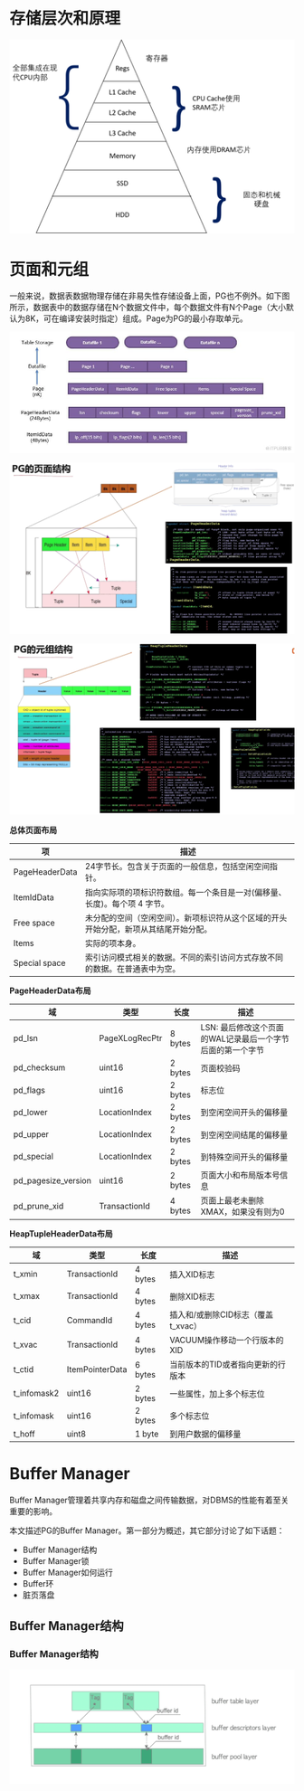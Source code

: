 # 存储层次和原理

![img](/images/watermark,type_ZmFuZ3poZW5naGVpdGk,shadow_10,text_aHR0cHM6Ly9ibG9nLmNzZG4ubmV0L2tyaXNfcGF1bA==,size_16,color_FFFFFF,t_70.png)

# 页面和元组

一般来说，数据表数据物理存储在非易失性存储设备上面，PG也不例外。如下图所示，数据表中的数据存储在N个数据文件中，每个数据文件有N个Page（大小默认为8K，可在编译安装时指定）组成。Page为PG的最小存取单元。

![bb](/images/bb-9279492.jpeg)

![image-20221124164842748](/images/image-20221124164842748.png)

<img src="/images/image-20221124165242489.png" alt="image-20221124165242489" style="zoom:50%;" />

**总体页面布局**

| 项             | 描述                                                         |
| -------------- | ------------------------------------------------------------ |
| PageHeaderData | 24字节长。包含关于页面的一般信息，包括空闲空间指针。         |
| ItemIdData     | 指向实际项的项标识符数组。每一个条目是一对(偏移量、长度)。每个项 4 字节。 |
| Free space     | 未分配的空间（空闲空间）。新项标识符从这个区域的开头开始分配，新项从其结尾开始分配。 |
| Items          | 实际的项本身。                                               |
| Special space  | 索引访问模式相关的数据。不同的索引访问方式存放不同的数据。在普通表中为空。 |

**PageHeaderData布局**

| 域                  | 类型           | 长度    | 描述                                                       |
| ------------------- | -------------- | ------- | ---------------------------------------------------------- |
| pd_lsn              | PageXLogRecPtr | 8 bytes | LSN: 最后修改这个页面的WAL记录最后一个字节后面的第一个字节 |
| pd_checksum         | uint16         | 2 bytes | 页面校验码                                                 |
| pd_flags            | uint16         | 2 bytes | 标志位                                                     |
| pd_lower            | LocationIndex  | 2 bytes | 到空闲空间开头的偏移量                                     |
| pd_upper            | LocationIndex  | 2 bytes | 到空闲空间结尾的偏移量                                     |
| pd_special          | LocationIndex  | 2 bytes | 到特殊空间开头的偏移量                                     |
| pd_pagesize_version | uint16         | 2 bytes | 页面大小和布局版本号信息                                   |
| pd_prune_xid        | TransactionId  | 4 bytes | 页面上最老未删除XMAX，如果没有则为0                        |

**HeapTupleHeaderData布局**

| 域          | 类型            | 长度    | 描述                               |
| ----------- | --------------- | ------- | ---------------------------------- |
| t_xmin      | TransactionId   | 4 bytes | 插入XID标志                        |
| t_xmax      | TransactionId   | 4 bytes | 删除XID标志                        |
| t_cid       | CommandId       | 4 bytes | 插入和/或删除CID标志（覆盖t_xvac） |
| t_xvac      | TransactionId   | 4 bytes | VACUUM操作移动一个行版本的XID      |
| t_ctid      | ItemPointerData | 6 bytes | 当前版本的TID或者指向更新的行版本  |
| t_infomask2 | uint16          | 2 bytes | 一些属性，加上多个标志位           |
| t_infomask  | uint16          | 2 bytes | 多个标志位                         |
| t_hoff      | uint8           | 1 byte  | 到用户数据的偏移量                 |

# Buffer Manager

Buffer Manager管理着共享内存和磁盘之间传输数据，对DBMS的性能有着至关重要的影响。

本文描述PG的Buffer Manager。第一部分为概述，其它部分讨论了如下话题：

* Buffer Manager结构
* Buffer Manager锁
* Buffer Manager如何运行
* Buffer环
* 脏页落盘

## Buffer Manager结构

### Buffer Manager结构



![Fig. 8.3. Buffer manager's three-layer structure.](/images/fig-8-03.png)